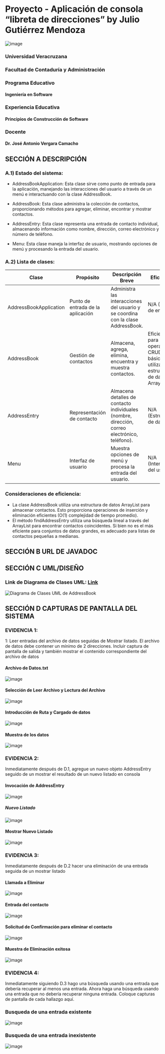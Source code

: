 # Proyecto - Aplicación de consola “libreta de direcciones” by Julio Gutiérrez Mendoza
![image](https://github.com/yuyo272003/AddressBook/assets/160281992/a292e663-f865-4c32-a19c-98d39a8f606b)

###  Universidad Veracruzana
### Facultad de Contaduría y Administración
### Programa Educativo
#### Ingeniería en Software
### Experiencia Educativa
#### Principios de Construcción de Software
### Docente
#### Dr. José Antonio Vergara Camacho

## SECCIÓN A DESCRIPCIÓN 
### A.1) Estado del sistema:
- AddressBookApplication: Esta clase sirve como punto de entrada para la aplicación, manejando las interacciones del usuario a través de un menú e interactuando con la clase AddressBook.

- AddressBook: Esta clase administra la colección de contactos, proporcionando métodos para agregar, eliminar, encontrar y mostrar contactos.

- AddressEntry: Esta clase representa una entrada de contacto individual, almacenando información como nombre, dirección, correo electrónico y número de teléfono.

- Menu: Esta clase maneja la interfaz de usuario, mostrando opciones de menú y procesando la entrada del usuario.

### A.2) Lista de clases:

  <table>
        <thead>
            <tr>
                <th>Clase</th>
                <th>Propósito</th>
                <th>Descripción Breve</th>
                <th>Eficiencia</th>
            </tr>
        </thead>
        <tbody>
            <tr>
                <td>AddressBookApplication</td>
                <td>Punto de entrada de la aplicación</td>
                <td>Administra las interacciones del usuario y se coordina con la clase AddressBook.</td>
                <td>N/A (Punto de entrada)</td>
            </tr>
            <tr>
                <td>AddressBook</td>
                <td>Gestión de contactos</td>
                <td>Almacena, agrega, elimina, encuentra y muestra contactos.</td>
                <td>Eficiente para operaciones CRUD básicas utilizando la estructura de datos ArrayList.</td>
            </tr>
            <tr>
                <td>AddressEntry</td>
                <td>Representación de contacto</td>
                <td>Almacena detalles de contacto individuales (nombre, dirección, correo electrónico, teléfono).</td>
                <td>N/A (Estructura de datos)</td>
            </tr>
            <tr>
                <td>Menu</td>
                <td>Interfaz de usuario</td>
                <td>Muestra opciones de menú y procesa la entrada del usuario.</td>
                <td>N/A (Interacción del usuario)</td>
            </tr>
        </tbody>
    </table>

### Consideraciones de eficiencia:

- La clase AddressBook utiliza una estructura de datos ArrayList para almacenar contactos. Esto proporciona operaciones de inserción y eliminación eficientes (O(1) complejidad de tiempo promedio).
- El método findAddressEntry utiliza una búsqueda lineal a través del ArrayList para encontrar contactos coincidentes. Si bien no es el más eficiente para conjuntos de datos grandes, es adecuado para listas de contactos pequeñas a medianas.

## SECCIÓN B URL DE JAVADOC 

## SECCIÓN C UML/DISEÑO 
### Link de Diagrama de Clases UML: [Link](https://lucid.app/lucidchart/0ddc8334-ac59-47c3-a06d-8f8159e7ee1a/edit?viewport_loc=-1928%2C-806%2C3239%2C1583%2C0_0&invitationId=inv_d9764257-d67f-4924-9426-6d64288274b4)
![Diagrama de Clases UML de AddressBook](https://github.com/yuyo272003/AddressBook/assets/160281992/867b0b7e-42f7-48f6-b407-aa478f80dcfc)


## SECCIÓN D CAPTURAS DE PANTALLA DEL SISTEMA

### EVIDENCIA 1: 

1: Leer entradas del archivo de datos seguidas de Mostrar listado. El archivo de datos debe contener un mínimo de 2 direcciones. Incluir captura de pantalla de salida y también mostrar el contenido correspondiente
del archivo de datos

#### Archivo de Datos.txt
![image](https://github.com/yuyo272003/Gutierrez_Mendoza_LibretaDirecciones/assets/160281992/9a8f4b21-f566-4b27-8c4d-d46b5b17de0f)

#### Selección de Leer Archivo y Lectura del Archivo 
![image](https://github.com/yuyo272003/Gutierrez_Mendoza_LibretaDirecciones/assets/160281992/37ee8963-c3cc-4821-ad49-e2fac8b46e25)

#### Introducción de Ruta y Cargado de datos

![image](https://github.com/yuyo272003/Gutierrez_Mendoza_LibretaDirecciones/assets/160281992/7ccfdaa7-358e-4c80-b55c-c257db3647ba)

#### Muestra de los datos 

![image](https://github.com/yuyo272003/Gutierrez_Mendoza_LibretaDirecciones/assets/160281992/3027be8a-dc08-4488-8112-2ad942e5aec9)

### EVIDENCIA 2:

Inmediatamente después de D.1, agregue un nuevo objeto AddressEntry seguido de un mostrar el resultado de un nuevo listado en
consola

#### Invocación de AddressEntry 

![image](https://github.com/yuyo272003/Gutierrez_Mendoza_LibretaDirecciones/assets/160281992/5b39974c-910a-42b4-a928-05562e9e6223)

##### Nuevo Listado 
![image](https://github.com/yuyo272003/Gutierrez_Mendoza_LibretaDirecciones/assets/160281992/c4787c92-8fab-4132-b262-f952dc4b1d55)

#### Mostrar Nuevo Listado 

![image](https://github.com/yuyo272003/Gutierrez_Mendoza_LibretaDirecciones/assets/160281992/a35cf49d-b5e9-4cc6-851f-3cea3e94ca77)

### EVIDENCIA 3: 

Inmediatamente después de D.2 hacer una eliminación de una entrada seguida de un mostrar listado

#### Llamada a Eliminar

![image](https://github.com/yuyo272003/Gutierrez_Mendoza_LibretaDirecciones/assets/160281992/47eced5f-c551-402e-85d2-3eb7ad91e377)

#### Entrada del contacto 

![image](https://github.com/yuyo272003/Gutierrez_Mendoza_LibretaDirecciones/assets/160281992/d480dfe8-9159-49fa-bf9c-e465f13e0415)

#### Solicitud de Confirmación para eliminar el contacto

![image](https://github.com/yuyo272003/Gutierrez_Mendoza_LibretaDirecciones/assets/160281992/15181059-d3eb-430e-bf6e-1dfda41a959e)

#### Muestra de Eliminación exitosa

![image](https://github.com/yuyo272003/Gutierrez_Mendoza_LibretaDirecciones/assets/160281992/2c31a100-477e-4a98-8225-ea8a6204074d)

### EVIDENCIA 4: 

Inmediatamente siguiendo D.3 hago una búsqueda usando una entrada que debería recuperar al menos una entrada. Ahora haga una búsqueda usando una entrada que no debería recuperar ninguna entrada.
Coloque capturas de pantalla de cada hallazgo aquí.

### Busqueda de una entrada existente 

![image](https://github.com/yuyo272003/Gutierrez_Mendoza_LibretaDirecciones/assets/160281992/e33e04cd-327a-464e-8fe3-ed94f7058d3f)

### Busqueda de una entrada inexistente

![image](https://github.com/yuyo272003/Gutierrez_Mendoza_LibretaDirecciones/assets/160281992/85dd9ff8-b911-4fbd-87a5-5985d6bedd0c)

